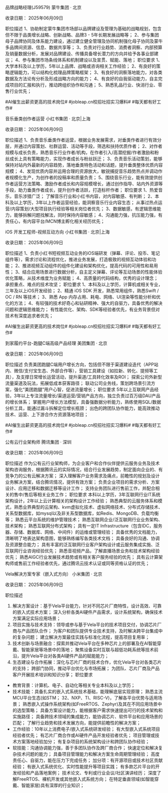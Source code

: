 品牌战略经理(J59579)
蒙牛集团 · 北京

收录日期： 2025年06月09日

职位描述
1、协助制定蒙牛集团市场部以品牌建设及管理为基础的战略规划，包含但不限于品类增长战略、创新战略、品牌3 - 5年长期发展战略等；
2、参与集团母子品牌协同及体系能力建设，通过建立健全管理及协同机制强化母子协同及蒙牛多品牌间资源、信息、数据共享等；
3、负责对行业趋势、消费者洞察、内部预算及销量数据分析，发展对品牌建设、传播具备增长潜力的方向并给予各事业部建议；
4、参与集团市场条线体系和机制建设以及宣贯、赋能、落地；
职位要求
1、大学本科及以上学历，5年以上品牌、战略或咨询相关工作经验；
2、有良好的策略逻辑能力，可以结构化梳理品牌策略框架；
3、有良好的洞察落地能力，对各类数据及方法论有分析及形成战略方向的能力；
4、有良好的自我驱动能力，自主完成项目的汇报和执行，推动跨组织协作和沟通；
5、熟悉乳品行业、快消行业、零售行业优先；

#AI催生出薪资更高的技术岗位# #jobleap.cn校招社招实习爆料#  #每天都有好工作#

音乐垂类创作者运营
小红书集团 · 北京|上海

收录日期： 2025年06月09日

职位描述
1、负责音乐垂类作者运营，根据业务发展需求，对垂类作者进行有效分层，并通过内容策划、社群运营、活动等手段，筛选和扶持优质作者；
2、对作者规模与成长负责，熟悉音乐行业作者/机构，在作者引入/高潜挖掘/作者激励和粉丝成长上具有策略能力，实现作者成长与粉丝跃迁；
3、负责音乐活动策划，能够保持对站内外最新的内容趋势，落地垂类特色活动和话题，提升垂类整体优质内容规模；
4、发现优质内容并运用合理的资源放大，敏锐捕捉音乐趋势热点并调动作者规模化生产，为创作者的投稿率和质量负责；
5、围绕音乐行业，能有效提供创作者运营方法策略、激励作者成长和内容规模增长，通过创作指导、站内外资源等手段，助力垂类作者成长，提升创作者活跃，打造标杆作者；
职位要求
1、热爱音乐，音乐涉猎广泛；
了解音乐行业和小红书内容，对内容敏感、有判断；
2、本科及以上学历，3年以上作者运营经验，能洞察音乐行业内容生态；
从事过热点运营/内容策划/大型项目执行经验等相关岗位者优先；
3、数据敏感，有逻辑思维能力，能够拆解问题找解法，同时保持内容敏感；
4、沟通能力强，抗压能力强，有责任心，有内容平台/MCN博主孵化相关经历优先；


iOS 开发工程师-视频互动方向
小红书集团 · 北京|上海

收录日期： 2025年06月09日

职位描述
1、负责小红书短视频互动业务的iOS端研发（弹幕、评论、投币、笔记组件等），需求讨论和流程优化，推进业务发展，打造极致的视频互动体验和功能；
2、推进视频互动组件的组件化建设和架构优化，提高代码的可用性和易用性；
3、结合应用场景进行数据分析，自主定义弹幕、评论等互动场景的性能体验优化策略，从技术维度为业务赋能；
4、高质量的代码结构，优秀的设计理念；
承担重点、难点的技术攻坚；
职位要求
1、本科及以上学历，计算机或相关专业，三年及以上iOS开发经验；
2、精通 iOS SDK 开发，熟悉常用组件，熟悉Swift / OC / RN 等技术；
3、熟悉 App 内存占用、耗电、网络、UI渲染等性能分析和优化的方法；
4、有较强的技术好奇心和钻研精神、强大的自驱力，具备优秀的解决问题和逻辑思维能力；
有性能优化、架构、SDK等经验者优先，有业务背景但对技术有深度追求者优先；

#AI催生出薪资更高的技术岗位# #jobleap.cn校招社招实习爆料#  #每天都有好工作#


到家履约平台-跑腿C端高级产品经理
美团集团 · 北京

收录日期： 2025年06月09日

职位描述
负责美团跑腿C端用户增长方向，包括但不限于渠道建设迭代（APP站内、微信/支付宝生态、外部合作等），营销工具建设（如拉新、转化、提频等工具），及支撑日常增长运营活动，提升渠道/工具转化效率及ROI；
探索公司外新型流量渠道及玩法，拓展低成本获客路径；
联动公司业务线，策划跨场景引流方案，强化“美团跑腿”用户心智，促进流量增长；
职位要求
5年以上互联网产品经验，3年以上专注流量增长/渠道运营/营销产品方向，独立负责过百万级DAU产品的增长体系；
掌握用户增长方法模型，具备强数据分析能力，熟练使用SQL/数据分析工具，能通过漏斗拆解定位增长瓶颈；
出色的跨团队协作能力，能高效推动技术、运营、上下游合作方资源落地项目；

#AI催生出薪资更高的技术岗位# #jobleap.cn校招社招实习爆料#  #每天都有好工作#


公有云行业架构师
腾讯集团 · 深圳

收录日期： 2025年06月09日

职位描述
作为公有云行业架构师，为企业客户和合作伙伴提供云服务业务及技术架构咨询服务，根据腾讯云的实际情况，结合行业发展趋势，制定面向企业的、有竞争力的公有云解决方案；
深入理解客户业务需求及痛点，前瞻性的规划及设计业务解决方案，结合腾讯情况，提供有效方案；
负责企业项目的需求分析、方案设计、应用迁移和数据迁移等设计工作；
支持业务团队进行售前工作，并配合相关的售中/售后等相关业务工作；
职位要求
本科以上学历，3年互联网行业IT系统架构设计，2年以上云计算相关的架构设计工作经验；
熟悉典型的云服务体系和模式，熟悉业界典型的云架构、kvm虚拟化技术、虚拟网络技术、分布式存储技术、关系型数据库，如mysql以及非关系型数据库，如Redis、MongoDB、负载均衡等；
熟悉云平台系统的维护管理技术；
熟悉互联网企业/泛互联网行业业务架构、技术架构；
熟悉互联网分布式架构；
具有一定IT Infrastructure（包含IDC，服务器、存储、数据库、网络、中间件）的运维或管理经验；
具备优秀的文档能力，清晰明了地表达架构意图，能够熟练编写各类技术文档；
具备良好的沟通、协调及资源整合能力；
具有丰富的泛互联网行业客户架构设计或云服务集成实施、泛互联网行业咨询经验优先；
熟悉音视频产品，了解直播场景业务和技术架构经验优先；
熟悉AIGC行业发展技术趋势或有相关客户服务经验的优先；
具有云计算架构师或售前工作经验者优先，通过腾讯云技术认证或同等资格认证的优先；

Vela解决方案专家（嵌入式方向）
小米集团 · 北京

收录日期： 2025年06月09日

职位描述
1. 解决方案设计：基于Vela平台能力，针对不同芯片厂商特性，设计高效、可靠的嵌入式技术方案；
深入分析各类AI硬件产品需求，设计系统架构，确保技术方案满足实际应用场景；
1. 项目实施与技术支持：领导或参与基于Vela平台的技术项目交付，协调芯片厂商与产品团队合作；
为客户和团队提供专业技术支持，及时解决跨平台集成中的复杂问题；
建立解决方案最佳实践与标准化流程，提高项目复用率；
1. 技术创新与场景融合：探索并推动Vela平台在多种芯片上的部署及在AI智能穿戴、智能家居等场景中的落地；
聚焦设备实时互联与超低功耗系统等技术前沿，提升Vela平台对各类AI硬件产品的赋能能力；
1. 生态建设与合作拓展：深化与芯片厂商的技术合作，优化Vela平台对各类芯片的支持；
跨部门协同，推动平台优化与市场拓展；
为团队、芯片厂商及产品客户开展技术培训和知识分享；
职位要求
- 教育背景：计算机、电子、自动化等相关专业本科及以上学历；
- 技术技能：具备扎实的嵌入式系统技术基础，能理解底层实现原理；
熟悉主流MCU平台生态(如STM；
32、NXP、TI、RISC-V)，了解各平台优势与适用场景；
熟悉嵌入式操作系统架构(如FreeRTOS、Zephyr)及其在不同应用场景中的选型策略；
具备方案设计能力，能根据客户需求快速提出可行的技术架构和实施路径；
具备跨技术领域的集成能力，能协调芯片、软件平台和应用场景的匹配；
了解行业趋势和技术发展方向，能提供前瞻性的解决方案；
- 工作经验：10年以上消费电子/嵌入式系统研发经验；
有大型嵌入式系统项目经验者优先；
有芯片厂商合作或AI硬件产品开发经验者优先；
项目管理或技术方案落地经验加分；
有复杂项目的系统架构设计和跨团队协作经验；
- 软技能：沟通协调能力强，善于多团队协作及跨厂商合作；
快速定位和解决复杂技术问题的能力；
具备项目管理能力和解决方案生命周期管理经验；
高度责任心、自驱力，能在压力下完成任务；
加分项：有开源项目或技术社区贡献经验；
有嵌入式系统优化、实时性能提升等项目实践；
有多款芯片平台的开发经验和产品落地案例；
技术论文、专利或行业会议/社区演讲经历；
深度了解FreeRTOS、裸机开发或其他嵌入式系统方向；
在特定垂直领域(如智能穿戴、智能家居)具有深厚的行业知识；